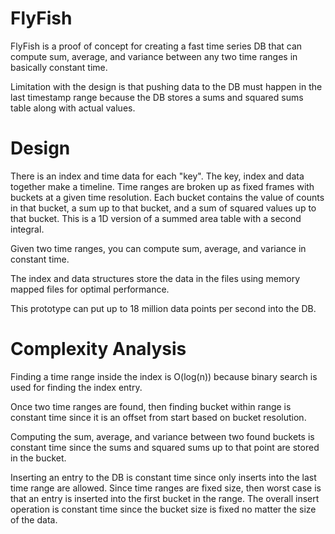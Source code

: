 FlyFish
========================

FlyFish is a proof of concept for creating a fast time series DB that can compute
sum, average, and variance between any two time ranges in basically constant time. 

Limitation with the design is that pushing data to the DB must happen in the last
timestamp range because the DB stores a sums and squared sums table along with
actual values.

Design
=========================

There is an index and time data for each "key". The key, index and data together make a 
timeline. Time ranges are broken up as fixed frames with buckets at a given 
time resolution. Each bucket contains the value of counts in that bucket, 
a sum up to that bucket, and a sum of squared values up to that bucket. 
This is a 1D version of a summed area table with a second integral.

Given two time ranges, you can compute sum, average, and variance in constant time.

The index and data structures store the data in the files using memory mapped files
for optimal performance.

This prototype can put up to 18 million data points per second into the DB.

Complexity Analysis
==========================

Finding a time range inside the index is O(log(n)) because binary search is used
for finding the index entry. 

Once two time ranges are found, then finding bucket within range is constant time
since it is an offset from start based on bucket resolution. 

Computing the sum, average, and variance between two found buckets is constant time
since the sums and squared sums up to that point are stored in the bucket.

Inserting an entry to the DB is constant time since only inserts into the last
time range are allowed. Since time ranges are fixed size, then worst case
is that an entry is inserted into the first bucket in the range. The overall insert
operation is constant time since the bucket size is fixed no matter the size of
the data.


